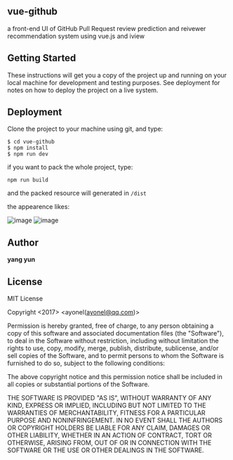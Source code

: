 ## vue-github

a front-end UI of GitHub Pull Request review prediction and reivewer recommendation system using vue.js and iview


## Getting Started

These instructions will get you a copy of the project up and running on your local machine for development and testing purposes. See deployment for notes on how to deploy the project on a live system.


## Deployment

Clone the project to your machine using git, and type:

```
$ cd vue-github
$ npm install
$ npm run dev
```
if you want to pack the whole project, type:

```npm run build```

and the packed resource will generated in ```/dist```

the appearence likes:

 ![image](http://note.youdao.com/favicon.ico)
 ![image](http://note.youdao.com/favicon.ico)

## Author

**yang yun**

## License
MIT License

Copyright <2017> <ayonel(ayonel@qq.com)>

Permission is hereby granted, free of charge, to any person obtaining a copy of this software and associated documentation files (the "Software"), to deal in the Software without restriction, including without limitation the rights to use, copy, modify, merge, publish, distribute, sublicense, and/or sell copies of the Software, and to permit persons to whom the Software is furnished to do so, subject to the following conditions:

The above copyright notice and this permission notice shall be included in all copies or substantial portions of the Software.

THE SOFTWARE IS PROVIDED "AS IS", WITHOUT WARRANTY OF ANY KIND, EXPRESS OR IMPLIED, INCLUDING BUT NOT LIMITED TO THE WARRANTIES OF MERCHANTABILITY, FITNESS FOR A PARTICULAR PURPOSE AND NONINFRINGEMENT. IN NO EVENT SHALL THE AUTHORS OR COPYRIGHT HOLDERS BE LIABLE FOR ANY CLAIM, DAMAGES OR OTHER LIABILITY, WHETHER IN AN ACTION OF CONTRACT, TORT OR OTHERWISE, ARISING FROM, OUT OF OR IN CONNECTION WITH THE SOFTWARE OR THE USE OR OTHER DEALINGS IN THE SOFTWARE.
